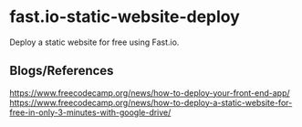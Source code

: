 # fast.io-static-website-deploy
Deploy a static website for free using Fast.io.

## Blogs/References
<https://www.freecodecamp.org/news/how-to-deploy-your-front-end-app/><br>
<https://www.freecodecamp.org/news/how-to-deploy-a-static-website-for-free-in-only-3-minutes-with-google-drive/>
